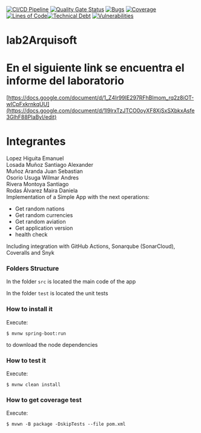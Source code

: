 [![CI/CD Pipeline](https://github.com/Rodas011/lab2Arquisoft/actions/workflows/build.yml/badge.svg)](https://github.com/Rodas011/lab2Arquisoft/actions/workflows/build.yml)
[![Quality Gate Status](https://sonarcloud.io/api/project_badges/measure?project=Rodas011_lab2Arquisoft&metric=alert_status)](https://sonarcloud.io/summary/new_code?id=Rodas011_lab2Arquisoft)
[![Bugs](https://sonarcloud.io/api/project_badges/measure?project=Rodas011_lab2Arquisoft&metric=bugs)](https://sonarcloud.io/summary/new_code?id=Rodas011_lab2Arquisoft)
[![Coverage](https://sonarcloud.io/api/project_badges/measure?project=Rodas011_lab2Arquisoft&metric=coverage)](https://sonarcloud.io/summary/new_code?id=Rodas011_lab2Arquisoft)
[![Lines of Code](https://sonarcloud.io/api/project_badges/measure?project=Rodas011_lab2Arquisoft&metric=ncloc)](https://sonarcloud.io/summary/new_code?id=Rodas011_lab2Arquisoft)[![Technical Debt](https://sonarcloud.io/api/project_badges/measure?project=Rodas011_lab2Arquisoft&metric=sqale_index)](https://sonarcloud.io/summary/new_code?id=Rodas011_lab2Arquisoft)
[![Vulnerabilities](https://sonarcloud.io/api/project_badges/measure?project=Rodas011_lab2Arquisoft&metric=vulnerabilities)](https://sonarcloud.io/summary/new_code?id=Rodas011_lab2Arquisoft)

# lab2Arquisoft
# En el siguiente link se encuentra el informe del laboratorio 
[https://docs.google.com/document/d/1_Z4Ir99IE297RFhBlmom_rq2z8iOT-wICpFxkrnkqUU](https://docs.google.com/document/d/1l9lrxTzJTCO0oyXF8XjSxSXbkxAsfe3GlhF88PIaByI/edit)

# Integrantes
Lopez Higuita Emanuel <br>
Losada Muñoz Santiago Alexander <br>
Muñoz Aranda Juan Sebastian <br>
Osorio Usuga Wilmar Andres <br>
Rivera Montoya Santiago <br>
Rodas Álvarez Maira Daniela <br>
Implementation of a Simple App with the next operations:

* Get random nations
* Get random currencies
* Get random aviation
* Get application version
* health check

Including integration with GitHub Actions, Sonarqube (SonarCloud), Coveralls and Snyk

### Folders Structure
In the folder `src` is located the main code of the app

In the folder `test` is located the unit tests

### How to install it
Execute:
```shell
$ mvnw spring-boot:run
```
to download the node dependencies

### How to test it
Execute:
```shell
$ mvnw clean install
```

### How to get coverage test
Execute:
```shell
$ mvwn -B package -DskipTests --file pom.xml
```
